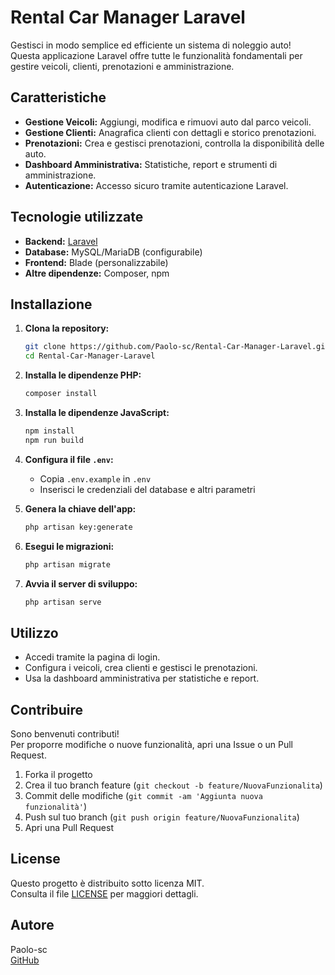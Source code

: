 # Rental Car Manager Laravel

Gestisci in modo semplice ed efficiente un sistema di noleggio auto!  
Questa applicazione Laravel offre tutte le funzionalità fondamentali per gestire veicoli, clienti, prenotazioni e amministrazione.

## Caratteristiche

- **Gestione Veicoli:** Aggiungi, modifica e rimuovi auto dal parco veicoli.
- **Gestione Clienti:** Anagrafica clienti con dettagli e storico prenotazioni.
- **Prenotazioni:** Crea e gestisci prenotazioni, controlla la disponibilità delle auto.
- **Dashboard Amministrativa:** Statistiche, report e strumenti di amministrazione.
- **Autenticazione:** Accesso sicuro tramite autenticazione Laravel.

## Tecnologie utilizzate

- **Backend:** [Laravel](https://laravel.com/)
- **Database:** MySQL/MariaDB (configurabile)
- **Frontend:** Blade (personalizzabile)
- **Altre dipendenze:** Composer, npm

## Installazione

1. **Clona la repository:**
   ```bash
   git clone https://github.com/Paolo-sc/Rental-Car-Manager-Laravel.git
   cd Rental-Car-Manager-Laravel
   ```

2. **Installa le dipendenze PHP:**
   ```bash
   composer install
   ```

3. **Installa le dipendenze JavaScript:**
   ```bash
   npm install
   npm run build
   ```

4. **Configura il file `.env`:**
   - Copia `.env.example` in `.env`
   - Inserisci le credenziali del database e altri parametri

5. **Genera la chiave dell'app:**
   ```bash
   php artisan key:generate
   ```

6. **Esegui le migrazioni:**
   ```bash
   php artisan migrate
   ```

7. **Avvia il server di sviluppo:**
   ```bash
   php artisan serve
   ```

## Utilizzo

- Accedi tramite la pagina di login.
- Configura i veicoli, crea clienti e gestisci le prenotazioni.
- Usa la dashboard amministrativa per statistiche e report.

## Contribuire

Sono benvenuti contributi!  
Per proporre modifiche o nuove funzionalità, apri una Issue o un Pull Request.

1. Forka il progetto
2. Crea il tuo branch feature (`git checkout -b feature/NuovaFunzionalita`)
3. Commit delle modifiche (`git commit -am 'Aggiunta nuova funzionalità'`)
4. Push sul tuo branch (`git push origin feature/NuovaFunzionalita`)
5. Apri una Pull Request

## License

Questo progetto è distribuito sotto licenza MIT.  
Consulta il file [LICENSE](LICENSE) per maggiori dettagli.

## Autore

Paolo-sc  
[GitHub](https://github.com/Paolo-sc)
